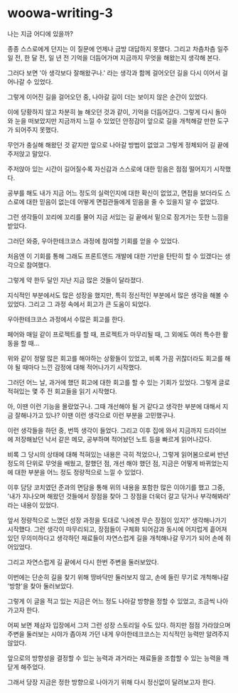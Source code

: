 # woowa-writing-3

나는 지금 어디에 있을까?

종종 스스로에게 던지는 이 질문에 언제나 금방 대답하지 못했다.
그리고 차츰차츰 일주일 전, 한 달 전, 일 년 전 기억을 더듬어가며 지금까지 무엇을 해왔는지 생각해 본다.

그러다 보면 '아 생각보다 잘해왔구나.' 라는 생각과 함께
걸어오던 길을 다시 이어서 걸어나갈 수 있었다.

그렇게 이어진 길을 걸어오던 중,
나아갈 길이 더는 보이지 않은 순간이 있었다.

이에 당황하지 않고 차분히 늘 해오던 것과 같이, 기억을 더듬어갔다.
그렇게 다시 돌아와 눈을 떠보았지만 
지금까지 느낄 수 있었던 안정감이
앞으로 길을 개척해갈 만한 도구가 되어주지 못했다.

무언가 충실해 해왔던 것 같지만
앞으로 나아갈 방법이 없었고 그렇게 정체되어 길 끝에 주저앉고 말았다.

주저앉아 있는 시간이 길어질수록 자신감과 스스로에 대한 믿음은 점점 떨어지기 시작했다.

공부를 해도 내가 지금 어느 정도의 실력인지에 대한 확신이 없었고,
면접을 보더라도 스스로에 대한 믿음이 없는데
어떻게 면접관들에게 믿음을 줄 수 있을지 알 수 없었다.

그런 생각들이 꼬리에 꼬리를 물어 지금 서있는 길 끝에서 밑으로 잠겨가는 듯한 느낌을 받았다.

그러던 와중, 우아한테크코스 과정에 참여할 기회를 얻을 수 있었다.

처음엔 이 기회를 통해 그래도
프론트엔드 개발에 대한 기반을 탄탄히 할 수 있겠다는 생각으로 참여했다.

그렇게 약 한두 달인 지난 지금 많은 것들이 달라졌다.

지식적인 부분에서도 많은 성장을 했지만,
특히 정신적인 부분에서 많은 생각을 해볼 수 있었다.
그리고 그 과정 속에서 회고가 큰 도움이 되었다.

우아한테크코스 과정에서 수많은 회고를 한다.

페어와 매일 같이 프로젝트를 할 때,
프로젝트가 마무리될 때,
그 외에도 여러 특수한 활동을 할 때...

위와 같이 정말 많은 회고를 해야하는 상황들이 있었고, 비록 가끔 귀찮더라도
회고를 해야 될 때마다 느낀 감정에 대해 적어나가기 시작했다.

그러던 어느 날,
과거에 했던 회고에 대한 회고를 할 수 있는 기회가 있었다.
그렇게 글로 적혀있는 몇 주 전 회고들을 읽기 시작했다.

아, 이땐 이런 기능을 몰랐었구나.
그때 개선해야 될 거 같다고 생각한 부분에 대해서 지금 잘해나가고 있나?
이땐 이런 생각으로 이런 부분을 고민했구나.

이런 생각들을 하던 중, 번뜩 생각이 들었다.
그리고 이후 집에 와서 지금까지 드라이브에 저장해놨던
낙서 같은 메모, 공부하며 적어놨던 노트 등을 빠르게 읽어나갔다.

비록 그 당시의 상태에 대해 적혀있는 내용은 극히 적었으나,
그렇게 읽어봄으로써 반년 정도의 단위로 무엇을 배웠고,
잘했던 점, 개선 해야 했던 점,
지금은 어떻게 바뀌었는지에 대한 부분을
어느 정도 정량적으로 느낄 수 있었다.

이후 담당 코치였던 준과의 면담을 통해 위의 내용을 포함한 많은 이야기를 했고 그중,
'내가 지나오며 해왔던 것들에서 장점을 찾아 그 장점을 더욱더 갈고 닦거나 부각해봐라'
라는 내용이 있었다.

앞서 정량적으로 느꼈던 성장 과정을 토대로 '나에겐 무슨 장점이 있지?' 생각해나가기 시작했다.
그런 생각이 마무리되고, 장점들이 구체화 되어감과 동시에
어지럽게 흩어져있던 무의미하다고 생각하던 재료들이
자연스럽게 길을 개척해나갈 무기가 되어 손에 쥐어있었다.

그리고 자연스럽게 길 끝에서 다시 한번 주변을 둘러보았다.

이번에는 단순히 길을 찾기 위해 땅바닥만 둘러보지 않고,
손에 들린 무기로 개척해나갈 '방향'을 찾아 둘러보았다.

그렇게 이 글을 적고 있는 지금은
어느 정도 나아갈 방향을 정할 수 있었고, 조금씩 나아가고자 한다.

어찌 보면 제삼자 입장에서 그저 그런 성장 스토리일 수도 있다.
하지만 점점 가라앉으며 주변을 둘러보는 시야가 좁아져 가던 내게
우아한테크코스는 지식적인 능력만 알려주지 않았다.

앞으로의 방향성을 결정할 수 있는 능력과
과거라는 재료들을 조합할 수 있는 능력을 깨닫게 해주었다.

그래서 당장 지금은 정한 방향으로 나아가기 위해 다시 정신없이 달려보고자 한다.